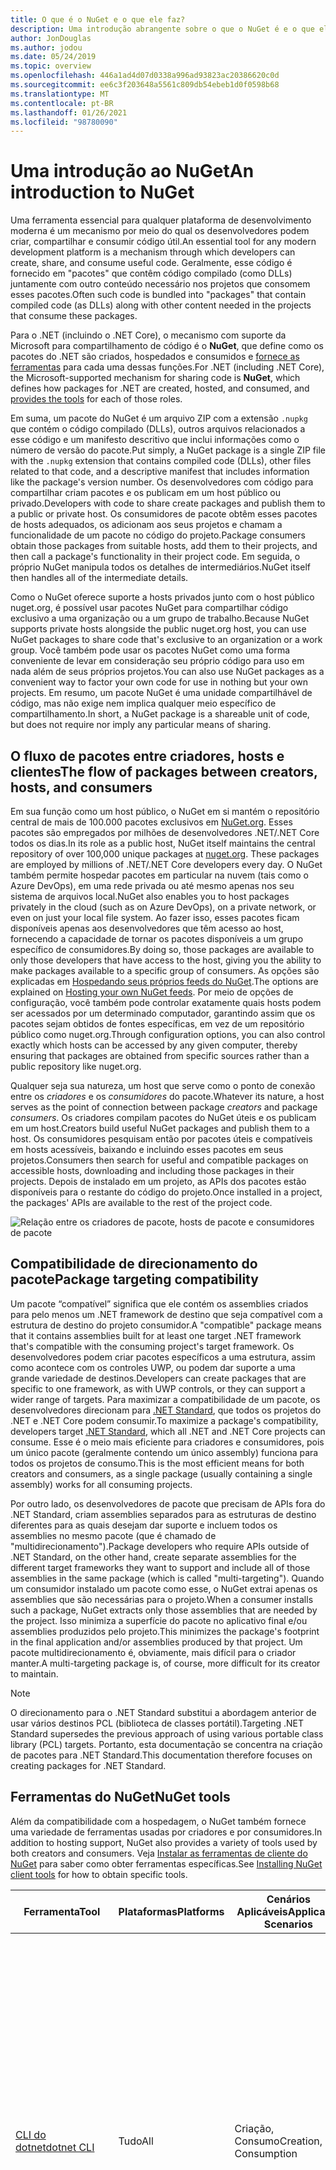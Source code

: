 ```yaml
---
title: O que é o NuGet e o que ele faz?
description: Uma introdução abrangente sobre o que o NuGet é e o que ele faz
author: JonDouglas
ms.author: jodou
ms.date: 05/24/2019
ms.topic: overview
ms.openlocfilehash: 446a1ad4d07d0338a996ad93823ac20386620c0d
ms.sourcegitcommit: ee6c3f203648a5561c809db54ebeb1d0f0598b68
ms.translationtype: MT
ms.contentlocale: pt-BR
ms.lasthandoff: 01/26/2021
ms.locfileid: "98780090"
---
```

# <a name="an-introduction-to-nuget"></a><span data-ttu-id="dbc51-103">Uma introdução ao NuGet</span><span class="sxs-lookup"><span data-stu-id="dbc51-103">An introduction to NuGet</span></span>

<span data-ttu-id="dbc51-104">Uma ferramenta essencial para qualquer plataforma de desenvolvimento moderna é um mecanismo por meio do qual os desenvolvedores podem criar, compartilhar e consumir código útil.</span><span class="sxs-lookup"><span data-stu-id="dbc51-104">An essential tool for any modern development platform is a mechanism through which developers can create, share, and consume useful code.</span></span> <span data-ttu-id="dbc51-105">Geralmente, esse código é fornecido em "pacotes" que contêm código compilado (como DLLs) juntamente com outro conteúdo necessário nos projetos que consomem esses pacotes.</span><span class="sxs-lookup"><span data-stu-id="dbc51-105">Often such code is bundled into "packages" that contain compiled code (as DLLs) along with other content needed in the projects that consume these packages.</span></span>

<span data-ttu-id="dbc51-106">Para o .NET (incluindo o .NET Core), o mecanismo com suporte da Microsoft para compartilhamento de código é o **NuGet**, que define como os pacotes do .NET são criados, hospedados e consumidos e [fornece as ferramentas](install-nuget-client-tools.md) para cada uma dessas funções.</span><span class="sxs-lookup"><span data-stu-id="dbc51-106">For .NET (including .NET Core), the Microsoft-supported mechanism for sharing code is **NuGet**, which defines how packages for .NET are created, hosted, and consumed, and [provides the tools](install-nuget-client-tools.md) for each of those roles.</span></span>

<span data-ttu-id="dbc51-107">Em suma, um pacote do NuGet é um arquivo ZIP com a extensão `.nupkg` que contém o código compilado (DLLs), outros arquivos relacionados a esse código e um manifesto descritivo que inclui informações como o número de versão do pacote.</span><span class="sxs-lookup"><span data-stu-id="dbc51-107">Put simply, a NuGet package is a single ZIP file with the `.nupkg` extension that contains compiled code (DLLs), other files related to that code, and a descriptive manifest that includes information like the package's version number.</span></span> <span data-ttu-id="dbc51-108">Os desenvolvedores com código para compartilhar criam pacotes e os publicam em um host público ou privado.</span><span class="sxs-lookup"><span data-stu-id="dbc51-108">Developers with code to share create packages and publish them to a public or private host.</span></span> <span data-ttu-id="dbc51-109">Os consumidores de pacote obtêm esses pacotes de hosts adequados, os adicionam aos seus projetos e chamam a funcionalidade de um pacote no código do projeto.</span><span class="sxs-lookup"><span data-stu-id="dbc51-109">Package consumers obtain those packages from suitable hosts, add them to their projects, and then call a package's functionality in their project code.</span></span> <span data-ttu-id="dbc51-110">Em seguida, o próprio NuGet manipula todos os detalhes de intermediários.</span><span class="sxs-lookup"><span data-stu-id="dbc51-110">NuGet itself then handles all of the intermediate details.</span></span>

<span data-ttu-id="dbc51-111">Como o NuGet oferece suporte a hosts privados junto com o host público nuget.org, é possível usar pacotes NuGet para compartilhar código exclusivo a uma organização ou a um grupo de trabalho.</span><span class="sxs-lookup"><span data-stu-id="dbc51-111">Because NuGet supports private hosts alongside the public nuget.org host, you can use NuGet packages to share code that's exclusive to an organization or a work group.</span></span> <span data-ttu-id="dbc51-112">Você também pode usar os pacotes NuGet como uma forma conveniente de levar em consideração seu próprio código para uso em nada além de seus próprios projetos.</span><span class="sxs-lookup"><span data-stu-id="dbc51-112">You can also use NuGet packages as a convenient way to factor your own code for use in nothing but your own projects.</span></span> <span data-ttu-id="dbc51-113">Em resumo, um pacote NuGet é uma unidade compartilhável de código, mas não exige nem implica qualquer meio específico de compartilhamento.</span><span class="sxs-lookup"><span data-stu-id="dbc51-113">In short, a NuGet package is a shareable unit of code, but does not require nor imply any particular means of sharing.</span></span>

## <a name="the-flow-of-packages-between-creators-hosts-and-consumers"></a><span data-ttu-id="dbc51-114">O fluxo de pacotes entre criadores, hosts e clientes</span><span class="sxs-lookup"><span data-stu-id="dbc51-114">The flow of packages between creators, hosts, and consumers</span></span>

<span data-ttu-id="dbc51-115">Em sua função como um host público, o NuGet em si mantém o repositório central de mais de 100.000 pacotes exclusivos em [NuGet.org](https://www.nuget.org). Esses pacotes são empregados por milhões de desenvolvedores .NET/.NET Core todos os dias.</span><span class="sxs-lookup"><span data-stu-id="dbc51-115">In its role as a public host, NuGet itself maintains the central repository of over 100,000 unique packages at [nuget.org](https://www.nuget.org). These packages are employed by millions of .NET/.NET Core developers every day.</span></span> <span data-ttu-id="dbc51-116">O NuGet também permite hospedar pacotes em particular na nuvem (tais como o Azure DevOps), em uma rede privada ou até mesmo apenas nos seu sistema de arquivos local.</span><span class="sxs-lookup"><span data-stu-id="dbc51-116">NuGet also enables you to host packages privately in the cloud (such as on Azure DevOps), on a private network, or even on just your local file system.</span></span> <span data-ttu-id="dbc51-117">Ao fazer isso, esses pacotes ficam disponíveis apenas aos desenvolvedores que têm acesso ao host, fornecendo a capacidade de tornar os pacotes disponíveis a um grupo específico de consumidores.</span><span class="sxs-lookup"><span data-stu-id="dbc51-117">By doing so, those packages are available to only those developers that have access to the host, giving you the ability to make packages available to a specific group of consumers.</span></span> <span data-ttu-id="dbc51-118">As opções são explicadas em [Hospedando seus próprios feeds do NuGet](hosting-packages/overview.md).</span><span class="sxs-lookup"><span data-stu-id="dbc51-118">The options are explained on [Hosting your own NuGet feeds](hosting-packages/overview.md).</span></span> <span data-ttu-id="dbc51-119">Por meio de opções de configuração, você também pode controlar exatamente quais hosts podem ser acessados por um determinado computador, garantindo assim que os pacotes sejam obtidos de fontes específicas, em vez de um repositório público como nuget.org.</span><span class="sxs-lookup"><span data-stu-id="dbc51-119">Through configuration options, you can also control exactly which hosts can be accessed by any given computer, thereby ensuring that packages are obtained from specific sources rather than a public repository like nuget.org.</span></span>

<span data-ttu-id="dbc51-120">Qualquer seja sua natureza, um host que serve como o ponto de conexão entre os *criadores* e os *consumidores* do pacote.</span><span class="sxs-lookup"><span data-stu-id="dbc51-120">Whatever its nature, a host serves as the point of connection between package *creators* and package *consumers*.</span></span> <span data-ttu-id="dbc51-121">Os criadores compilam pacotes do NuGet úteis e os publicam em um host.</span><span class="sxs-lookup"><span data-stu-id="dbc51-121">Creators build useful NuGet packages and publish them to a host.</span></span> <span data-ttu-id="dbc51-122">Os consumidores pesquisam então por pacotes úteis e compatíveis em hosts acessíveis, baixando e incluindo esses pacotes em seus projetos.</span><span class="sxs-lookup"><span data-stu-id="dbc51-122">Consumers then search for useful and compatible packages on accessible hosts, downloading and including those packages in their projects.</span></span> <span data-ttu-id="dbc51-123">Depois de instalado em um projeto, as APIs dos pacotes estão disponíveis para o restante do código do projeto.</span><span class="sxs-lookup"><span data-stu-id="dbc51-123">Once installed in a project, the packages' APIs are available to the rest of the project code.</span></span>

![Relação entre os criadores de pacote, hosts de pacote e consumidores de pacote](media/nuget-roles.png)

## <a name="package-targeting-compatibility"></a><span data-ttu-id="dbc51-125">Compatibilidade de direcionamento do pacote</span><span class="sxs-lookup"><span data-stu-id="dbc51-125">Package targeting compatibility</span></span>

<span data-ttu-id="dbc51-126">Um pacote “compatível” significa que ele contém os assemblies criados para pelo menos um .NET framework de destino que seja compatível com a estrutura de destino do projeto consumidor.</span><span class="sxs-lookup"><span data-stu-id="dbc51-126">A "compatible" package means that it contains assemblies built for at least one target .NET framework that's compatible with the consuming project's target framework.</span></span> <span data-ttu-id="dbc51-127">Os desenvolvedores podem criar pacotes específicos a uma estrutura, assim como acontece com os controles UWP, ou podem dar suporte a uma grande variedade de destinos.</span><span class="sxs-lookup"><span data-stu-id="dbc51-127">Developers can create packages that are specific to one framework, as with UWP controls, or they can support a wider range of targets.</span></span> <span data-ttu-id="dbc51-128">Para maximizar a compatibilidade de um pacote, os desenvolvedores direcionam para [.NET Standard](/dotnet/standard/net-standard), que todos os projetos do .NET e .NET Core podem consumir.</span><span class="sxs-lookup"><span data-stu-id="dbc51-128">To maximize a package's compatibility, developers target [.NET Standard](/dotnet/standard/net-standard), which all .NET and .NET Core projects can consume.</span></span> <span data-ttu-id="dbc51-129">Esse é o meio mais eficiente para criadores e consumidores, pois um único pacote (geralmente contendo um único assembly) funciona para todos os projetos de consumo.</span><span class="sxs-lookup"><span data-stu-id="dbc51-129">This is the most efficient means for both creators and consumers, as a single package (usually containing a single assembly) works for all consuming projects.</span></span>

<span data-ttu-id="dbc51-130">Por outro lado, os desenvolvedores de pacote que precisam de APIs fora do .NET Standard, criam assemblies separados para as estruturas de destino diferentes para as quais desejam dar suporte e incluem todos os assemblies no mesmo pacote (que é chamado de "multidirecionamento").</span><span class="sxs-lookup"><span data-stu-id="dbc51-130">Package developers who require APIs outside of .NET Standard, on the other hand, create separate assemblies for the different target frameworks they want to support and include all of those assemblies in the same package (which is called "multi-targeting").</span></span> <span data-ttu-id="dbc51-131">Quando um consumidor instalado um pacote como esse, o NuGet extrai apenas os assemblies que são necessárias para o projeto.</span><span class="sxs-lookup"><span data-stu-id="dbc51-131">When a consumer installs such a package, NuGet extracts only those assemblies that are needed by the project.</span></span> <span data-ttu-id="dbc51-132">Isso minimiza a superfície do pacote no aplicativo final e/ou assemblies produzidos pelo projeto.</span><span class="sxs-lookup"><span data-stu-id="dbc51-132">This minimizes the package's footprint in the final application and/or assemblies produced by that project.</span></span> <span data-ttu-id="dbc51-133">Um pacote multidirecionamento é, obviamente, mais difícil para o criador manter.</span><span class="sxs-lookup"><span data-stu-id="dbc51-133">A multi-targeting package is, of course, more difficult for its creator to maintain.</span></span>

> [!Note]
> <span data-ttu-id="dbc51-134">O direcionamento para o .NET Standard substitui a abordagem anterior de usar vários destinos PCL (biblioteca de classes portátil).</span><span class="sxs-lookup"><span data-stu-id="dbc51-134">Targeting .NET Standard supersedes the previous approach of using various portable class library (PCL) targets.</span></span> <span data-ttu-id="dbc51-135">Portanto, esta documentação se concentra na criação de pacotes para .NET Standard.</span><span class="sxs-lookup"><span data-stu-id="dbc51-135">This documentation therefore focuses on creating packages for .NET Standard.</span></span>

## <a name="nuget-tools"></a><span data-ttu-id="dbc51-136">Ferramentas do NuGet</span><span class="sxs-lookup"><span data-stu-id="dbc51-136">NuGet tools</span></span>

<span data-ttu-id="dbc51-137">Além da compatibilidade com a hospedagem, o NuGet também fornece uma variedade de ferramentas usadas por criadores e por consumidores.</span><span class="sxs-lookup"><span data-stu-id="dbc51-137">In addition to hosting support, NuGet also provides a variety of tools used by both creators and consumers.</span></span> <span data-ttu-id="dbc51-138">Veja [Instalar as ferramentas de cliente do NuGet](install-nuget-client-tools.md) para saber como obter ferramentas específicas.</span><span class="sxs-lookup"><span data-stu-id="dbc51-138">See [Installing NuGet client tools](install-nuget-client-tools.md) for how to obtain specific tools.</span></span>

| <span data-ttu-id="dbc51-139">Ferramenta</span><span class="sxs-lookup"><span data-stu-id="dbc51-139">Tool</span></span> | <span data-ttu-id="dbc51-140">Plataformas</span><span class="sxs-lookup"><span data-stu-id="dbc51-140">Platforms</span></span> | <span data-ttu-id="dbc51-141">Cenários Aplicáveis</span><span class="sxs-lookup"><span data-stu-id="dbc51-141">Applicable Scenarios</span></span> | <span data-ttu-id="dbc51-142">Descrição</span><span class="sxs-lookup"><span data-stu-id="dbc51-142">Description</span></span> |
| --- | --- | --- | --- |
| [<span data-ttu-id="dbc51-143">CLI do dotnet</span><span class="sxs-lookup"><span data-stu-id="dbc51-143">dotnet CLI</span></span>](consume-packages/install-use-packages-dotnet-cli.md) | <span data-ttu-id="dbc51-144">Tudo</span><span class="sxs-lookup"><span data-stu-id="dbc51-144">All</span></span> | <span data-ttu-id="dbc51-145">Criação, Consumo</span><span class="sxs-lookup"><span data-stu-id="dbc51-145">Creation, Consumption</span></span> | <span data-ttu-id="dbc51-146">Ferramenta CLI para bibliotecas .NET Core e .NET Standard, em projetos no estilo SDK que se destinam ao .NET Framework (confira o [atributo do SDK](/dotnet/core/tools/csproj#additions)).</span><span class="sxs-lookup"><span data-stu-id="dbc51-146">CLI tool for .NET Core and .NET Standard libraries, and for SDK-style projects that target .NET Framework (see [SDK attribute](/dotnet/core/tools/csproj#additions)).</span></span> <span data-ttu-id="dbc51-147">Fornece certas funcionalidades da CLI do NuGet diretamente na cadeia de ferramentas do .NET Core.</span><span class="sxs-lookup"><span data-stu-id="dbc51-147">Provides certain NuGet CLI capabilities directly within the .NET Core tool chain.</span></span> <span data-ttu-id="dbc51-148">Assim como ocorre com a CLI `nuget.exe`, a CLI dotnet não interage com projetos do Visual Studio.</span><span class="sxs-lookup"><span data-stu-id="dbc51-148">As with the `nuget.exe` CLI, the dotnet CLI does not interact with Visual Studio projects.</span></span> |
| [<span data-ttu-id="dbc51-149">CLI do nuget.exe</span><span class="sxs-lookup"><span data-stu-id="dbc51-149">nuget.exe CLI</span></span>](consume-packages/install-use-packages-nuget-cli.md) | <span data-ttu-id="dbc51-150">Tudo</span><span class="sxs-lookup"><span data-stu-id="dbc51-150">All</span></span> | <span data-ttu-id="dbc51-151">Criação, Consumo</span><span class="sxs-lookup"><span data-stu-id="dbc51-151">Creation, Consumption</span></span> | <span data-ttu-id="dbc51-152">Ferramenta CLI para bibliotecas do .NET Framework e projetos no estilo não SDK que se destinam a bibliotecas do .NET Standard.</span><span class="sxs-lookup"><span data-stu-id="dbc51-152">CLI tool for .NET Framework libraries and non-SDK-style projects that target .NET Standard libraries.</span></span> <span data-ttu-id="dbc51-153">Fornece todos os recursos do NuGet, com alguns comandos de que aplicam especificamente aos criadores de pacote, alguns somente aos consumidores e outros a ambos.</span><span class="sxs-lookup"><span data-stu-id="dbc51-153">Provides all NuGet capabilities, with some commands applying specifically to package creators, some applying only to consumers, and others applying to both.</span></span> <span data-ttu-id="dbc51-154">Por exemplo, os criadores de pacote usam o comando `nuget pack` para criar um pacote de vários assemblies e arquivos relacionados, os consumidores de pacote usam `nuget install` para incluir pacotes em uma pasta do projeto e todos usam `nuget config` para definir as variáveis de configuração do NuGet.</span><span class="sxs-lookup"><span data-stu-id="dbc51-154">For example, package creators use the `nuget pack` command to create a package from various assemblies and related files, package consumers use `nuget install` to include packages in a project folder, and everyone uses `nuget config` to set NuGet configuration variables.</span></span> <span data-ttu-id="dbc51-155">Como uma ferramenta independente de plataforma, a CLI do NuGet não interage com projetos do Visual Studio.</span><span class="sxs-lookup"><span data-stu-id="dbc51-155">As a platform-agnostic tool, the NuGet CLI does not interact with Visual Studio projects.</span></span> |
| [<span data-ttu-id="dbc51-156">Console do Gerenciador de pacotes</span><span class="sxs-lookup"><span data-stu-id="dbc51-156">Package Manager Console</span></span>](consume-packages/install-use-packages-powershell.md) | <span data-ttu-id="dbc51-157">Visual Studio no Windows</span><span class="sxs-lookup"><span data-stu-id="dbc51-157">Visual Studio on Windows</span></span> | <span data-ttu-id="dbc51-158">Consumo</span><span class="sxs-lookup"><span data-stu-id="dbc51-158">Consumption</span></span> | <span data-ttu-id="dbc51-159">Fornece [comandos do PowerShell](reference/Powershell-Reference.md) para instalar e gerenciar pacotes em projetos do Visual Studio.</span><span class="sxs-lookup"><span data-stu-id="dbc51-159">Provides [PowerShell commands](reference/Powershell-Reference.md) for installing and managing packages in Visual Studio projects.</span></span> |
| [<span data-ttu-id="dbc51-160">Interface do usuário do Gerenciador de Pacotes</span><span class="sxs-lookup"><span data-stu-id="dbc51-160">Package Manager UI</span></span>](consume-packages/install-use-packages-visual-studio.md) | <span data-ttu-id="dbc51-161">Visual Studio no Windows</span><span class="sxs-lookup"><span data-stu-id="dbc51-161">Visual Studio on Windows</span></span> | <span data-ttu-id="dbc51-162">Consumo</span><span class="sxs-lookup"><span data-stu-id="dbc51-162">Consumption</span></span> | <span data-ttu-id="dbc51-163">Fornece uma IU fácil de usar para instalar e gerenciar pacotes em projetos do Visual Studio.</span><span class="sxs-lookup"><span data-stu-id="dbc51-163">Provides an easy-to-use UI for installing and managing packages in Visual Studio projects.</span></span> |
| [<span data-ttu-id="dbc51-164">Gerenciar a interface do usuário do NuGet</span><span class="sxs-lookup"><span data-stu-id="dbc51-164">Manage NuGet UI</span></span>](/visualstudio/mac/nuget-walkthrough) | <span data-ttu-id="dbc51-165">Visual Studio para Mac</span><span class="sxs-lookup"><span data-stu-id="dbc51-165">Visual Studio for Mac</span></span> | <span data-ttu-id="dbc51-166">Consumo</span><span class="sxs-lookup"><span data-stu-id="dbc51-166">Consumption</span></span> | <span data-ttu-id="dbc51-167">Fornece uma IU fácil de usar para instalar e gerenciar pacotes em projetos do Visual Studio para Mac.</span><span class="sxs-lookup"><span data-stu-id="dbc51-167">Provide an easy-to-use UI for installing and managing packages in Visual Studio for Mac projects.</span></span> |
| [<span data-ttu-id="dbc51-168">MSBuild</span><span class="sxs-lookup"><span data-stu-id="dbc51-168">MSBuild</span></span>](reference/msbuild-targets.md) | <span data-ttu-id="dbc51-169">Windows</span><span class="sxs-lookup"><span data-stu-id="dbc51-169">Windows</span></span> | <span data-ttu-id="dbc51-170">Criação, Consumo</span><span class="sxs-lookup"><span data-stu-id="dbc51-170">Creation, Consumption</span></span> | <span data-ttu-id="dbc51-171">Fornece a capacidade de criar e restaurar os pacotes usados em um projeto diretamente por meio da cadeia de ferramentas do MSBuild.</span><span class="sxs-lookup"><span data-stu-id="dbc51-171">Provides the ability to create packages and restore packages used in a project directly through the MSBuild tool chain.</span></span> |

<span data-ttu-id="dbc51-172">Como você pode ver, as ferramentas do NuGet com as quais você trabalha dependem muito se você está criando ou consumindo pacotes, e a plataforma de trabalho na qual você está trabalhando.</span><span class="sxs-lookup"><span data-stu-id="dbc51-172">As you can see, the NuGet tools you work with depend greatly on whether you're creating, consuming, or publishing packages, and the platform on which you're working.</span></span> <span data-ttu-id="dbc51-173">Os criadores de pacotes normalmente também são consumidores, pois eles aproveitam funcionalidades que existe em outros pacotes do NuGet.</span><span class="sxs-lookup"><span data-stu-id="dbc51-173">Package creators are typically also consumers, as they build on top of functionality that exists in other NuGet packages.</span></span> <span data-ttu-id="dbc51-174">E, é claro, esses pacotes podem, por sua vez, depender de outros.</span><span class="sxs-lookup"><span data-stu-id="dbc51-174">And those packages, of course, may in turn depend on still others.</span></span>

<span data-ttu-id="dbc51-175">Para saber mais, comece com os artigos [Fluxo de trabalho de criação de pacote](create-packages/Overview-and-Workflow.md) e [Fluxo de trabalho de consumo de pacote](consume-packages/Overview-and-Workflow.md).</span><span class="sxs-lookup"><span data-stu-id="dbc51-175">For more information, start with the [Package creation workflow](create-packages/Overview-and-Workflow.md) and [Package consumption workflow](consume-packages/Overview-and-Workflow.md) articles.</span></span>

## <a name="managing-dependencies"></a><span data-ttu-id="dbc51-176">Gerenciamento de dependências</span><span class="sxs-lookup"><span data-stu-id="dbc51-176">Managing dependencies</span></span>

<span data-ttu-id="dbc51-177">A capacidade de aproveitar facilmente o trabalho de outras pessoas é um dos recursos mais poderosos de um sistema de gerenciamento de pacotes.</span><span class="sxs-lookup"><span data-stu-id="dbc51-177">The ability to easily build on the work of others is one of most powerful features of a package management system.</span></span> <span data-ttu-id="dbc51-178">Da mesma forma, grande parte do que o NuGet faz é gerenciar essa árvore de dependência ou “grafo” em nome de um projeto.</span><span class="sxs-lookup"><span data-stu-id="dbc51-178">Accordingly, much of what NuGet does is managing that dependency tree or "graph" on behalf of a project.</span></span> <span data-ttu-id="dbc51-179">Em poucas palavras, você precisa apenas se preocupar com os pacotes que você está usando diretamente em um projeto.</span><span class="sxs-lookup"><span data-stu-id="dbc51-179">Simply said, you need only concern yourself with those packages that you're directly using in a project.</span></span> <span data-ttu-id="dbc51-180">Se algum desses pacotes consumir outros pacotes (o que pode, por sua vez, consumir ainda mais), o NuGet cuidará de todas essas dependências de nível inferior.</span><span class="sxs-lookup"><span data-stu-id="dbc51-180">If any of those packages themselves consume other packages (which can, in turn, consume still others), NuGet takes care of all those down-level dependencies.</span></span>

<span data-ttu-id="dbc51-181">A imagem a seguir mostra um projeto que depende de cinco pacotes, que por sua vez dependem de muitos outros.</span><span class="sxs-lookup"><span data-stu-id="dbc51-181">The following image shows a project that depends on five packages, which in turn depend on a number of others.</span></span>

![Um grafo de dependência NuGet de exemplo para um projeto do .NET](media/dependency-graph.png)

<span data-ttu-id="dbc51-183">Observe que alguns pacotes aparecem várias vezes no grafo de dependência.</span><span class="sxs-lookup"><span data-stu-id="dbc51-183">Notice that some packages appear multiple times in the dependency graph.</span></span> <span data-ttu-id="dbc51-184">Por exemplo, há três consumidores diferentes do pacote B e cada consumidor também pode especificar uma versão diferente do pacote (não mostrado).</span><span class="sxs-lookup"><span data-stu-id="dbc51-184">For example, there are three different consumers of package B, and each consumer might also specify a different version for that package (not shown).</span></span> <span data-ttu-id="dbc51-185">Isso é uma ocorrência comum, especialmente para pacotes amplamente usados.</span><span class="sxs-lookup"><span data-stu-id="dbc51-185">This is a common occurrence, especially for widely-used packages.</span></span> <span data-ttu-id="dbc51-186">Felizmente, o NuGet faz o trabalho duro para determinar exatamente qual versão do Pacote B atende a todos os consumidores.</span><span class="sxs-lookup"><span data-stu-id="dbc51-186">NuGet fortunately does all the hard work to determine exactly which version of package B satisfies all consumers.</span></span> <span data-ttu-id="dbc51-187">Em seguida, o NuGet faz o mesmo para todos os outros pacotes, independente da profundidade do grafo de dependência.</span><span class="sxs-lookup"><span data-stu-id="dbc51-187">NuGet then does the same for all other packages, no matter how deep the dependency graph.</span></span>

<span data-ttu-id="dbc51-188">Para obter mais detalhes sobre como o NuGet executa esse serviço, consulte [Resolução de dependência](concepts/dependency-resolution.md).</span><span class="sxs-lookup"><span data-stu-id="dbc51-188">For more details on how NuGet performs this service, see [Dependency resolution](concepts/dependency-resolution.md).</span></span>

## <a name="tracking-references-and-restoring-packages"></a><span data-ttu-id="dbc51-189">Rastreando referências e restaurando pacotes</span><span class="sxs-lookup"><span data-stu-id="dbc51-189">Tracking references and restoring packages</span></span>

<span data-ttu-id="dbc51-190">Como projetos podem ser movidos facilmente entre os computadores de desenvolvedor, repositórios de controle do código-fonte, servidores de build e assim por diante, é altamente impraticável manter assemblies binários dos pacotes do NuGet diretamente associados a um projeto.</span><span class="sxs-lookup"><span data-stu-id="dbc51-190">Because projects can easily move between developer computers, source control repositories, build servers, and so forth, it's highly impractical to keep the binary assemblies of NuGet packages directly bound to a project.</span></span> <span data-ttu-id="dbc51-191">Isso tornaria cada cópia do projeto desnecessariamente sobrecarregada (e, assim, desperdiçaria espaço em repositórios de controle do código-fonte).</span><span class="sxs-lookup"><span data-stu-id="dbc51-191">Doing so would make each copy of the project unnecessarily bloated (and thereby waste space in source control repositories).</span></span> <span data-ttu-id="dbc51-192">Também dificultaria muito a atualização de binários de pacote para versões mais recentes, pois as atualizações precisariam ser aplicadas em todas as cópias do projeto.</span><span class="sxs-lookup"><span data-stu-id="dbc51-192">It would also make it very difficult to update package binaries to newer versions as updates would have to be applied across all copies of the project.</span></span>

<span data-ttu-id="dbc51-193">Em vez disso, o NuGet mantém uma lista de referências simples dos pacotes dos quais um projeto depende, incluindo dependências de nível superior e inferior.</span><span class="sxs-lookup"><span data-stu-id="dbc51-193">NuGet instead maintains a simple reference list of the packages upon which a project depends, including both top-level and down-level dependencies.</span></span> <span data-ttu-id="dbc51-194">Ou seja, sempre que você instala um pacote de algum host em um projeto, o NuGet registra o identificador de pacote e o número de versão nesta lista de referência.</span><span class="sxs-lookup"><span data-stu-id="dbc51-194">That is, whenever you install a package from some host into a project, NuGet records the package identifier and version number in the reference list.</span></span> <span data-ttu-id="dbc51-195">(A desinstalação de um pacote, é claro, remove-o da lista.) Em seguida, o NuGet fornece um meio para restaurar todos os pacotes referenciados mediante solicitação, conforme descrito em [restauração do pacote](consume-packages/package-restore.md).</span><span class="sxs-lookup"><span data-stu-id="dbc51-195">(Uninstalling a package, of course, removes it from the list.) NuGet then provides a means to restore all referenced packages upon request, as described on [Package restore](consume-packages/package-restore.md).</span></span>

![Uma lista de referências de NuGet é criada na instalação do pacote e pode ser usada para restaurar os pacotes em outro lugar](media/nuget-restore.png)

<span data-ttu-id="dbc51-197">Com apenas a lista de referência, o NuGet pode reinstalar &mdash; isto é, *restaurar* &mdash; todos esses pacotes de hosts públicos e/ou privados em qualquer momento posterior.</span><span class="sxs-lookup"><span data-stu-id="dbc51-197">With only the reference list, NuGet can then reinstall&mdash;that is, *restore*&mdash;all of those packages from public and/or private hosts at any later time.</span></span> <span data-ttu-id="dbc51-198">Ao confirmar um projeto no controle do código-fonte ou compartilhá-lo de alguma outra forma, você inclui apenas a lista de referências e exclui os binários do pacote (veja [Pacotes e controle do código-fonte](consume-packages/packages-and-source-control.md).)</span><span class="sxs-lookup"><span data-stu-id="dbc51-198">When committing a project to source control, or sharing it in some other way, you include only the reference list and exclude any package binaries (see [Packages and source control](consume-packages/packages-and-source-control.md).)</span></span>

<span data-ttu-id="dbc51-199">O computador que recebe um projeto, como um servidor de build obtendo uma cópia do projeto como parte de um sistema de implantação automatizada, simplesmente pede ao NuGet para restaurar as dependências sempre que necessário.</span><span class="sxs-lookup"><span data-stu-id="dbc51-199">The computer that receives a project, such as a build server obtaining a copy of the project as part of an automated deployment system, simply asks NuGet to restore dependencies whenever they're needed.</span></span> <span data-ttu-id="dbc51-200">Sistemas de build como o Azure DevOps fornecem etapas de “restauração do NuGet” para essa finalidade exata.</span><span class="sxs-lookup"><span data-stu-id="dbc51-200">Build systems like Azure DevOps provide "NuGet restore" steps for this exact purpose.</span></span> <span data-ttu-id="dbc51-201">Da mesma forma, quando os desenvolvedores obtêm uma cópia de um projeto (por exemplo, ao clonar um repositório), eles podem invocar um comando como `nuget restore` (CLI do NuGet), `dotnet restore` (CLI do dotnet) ou `Install-Package` (Console do Gerenciador de Pacotes) para obter todos os pacotes necessários.</span><span class="sxs-lookup"><span data-stu-id="dbc51-201">Similarly, when developers obtain a copy of a project (as when cloning a repository), they can invoke command like `nuget restore` (NuGet CLI), `dotnet restore` (dotnet CLI), or `Install-Package` (Package Manager Console) to obtain all the necessary packages.</span></span> <span data-ttu-id="dbc51-202">O Visual Studio, por sua vez, restaura automaticamente os pacotes ao compilar um projeto (contanto que a restauração automática esteja ativada, conforme descrito em [Restauração de pacote](consume-packages/package-restore.md)).</span><span class="sxs-lookup"><span data-stu-id="dbc51-202">Visual Studio, for its part, automatically restores packages when building a project (provided that automatic restore is enabled, as described on [Package restore](consume-packages/package-restore.md)).</span></span>

<span data-ttu-id="dbc51-203">Claramente, a função primária do NuGet, no que diz respeito aos desenvolvedores, é manter essa lista de referência em nome do seu projeto e fornecer os meios para restaurar (e atualizar) com eficiência os pacotes referenciados.</span><span class="sxs-lookup"><span data-stu-id="dbc51-203">Clearly, then, NuGet's primary role where developers are concerned is maintaining that reference list on behalf of your project and providing the means to efficiently restore (and update) those referenced packages.</span></span> <span data-ttu-id="dbc51-204">Essa lista é mantida em um dos dois *formatos de gerenciamento de pacote*, como são chamados:</span><span class="sxs-lookup"><span data-stu-id="dbc51-204">This list is maintained in one of two *package management formats*, as they're called:</span></span>

- <span data-ttu-id="dbc51-205">[PackageReference](consume-packages/package-references-in-project-files.md) (ou "referências de pacote em arquivos de projeto") |*(NuGet 4.0 ou superior)* Mantém uma lista de dependências de nível superior do projeto diretamente no arquivo de projeto, portanto, nenhum arquivo separado é necessário.</span><span class="sxs-lookup"><span data-stu-id="dbc51-205">[PackageReference](consume-packages/package-references-in-project-files.md) (or "package references in project files") | *(NuGet 4.0+)* Maintains a list of a project's top-level dependencies directly within the project file, so no separate file is needed.</span></span> <span data-ttu-id="dbc51-206">Um arquivo associado, `obj/project.assets.json`, é gerado dinamicamente para gerenciar o grafo de dependência geral dos pacotes que um projeto usa juntamente com todas as dependências de nível inferior.</span><span class="sxs-lookup"><span data-stu-id="dbc51-206">An associated file, `obj/project.assets.json`, is dynamically generated to manage the overall dependency graph of the packages that a project uses along with all down-level dependencies.</span></span> <span data-ttu-id="dbc51-207">PackageReference é sempre usado por projetos do .NET Core.</span><span class="sxs-lookup"><span data-stu-id="dbc51-207">PackageReference is always used by .NET Core projects.</span></span>

- <span data-ttu-id="dbc51-208">[`packages.config`](reference/packages-config.md): *(NuGet 1.0 +)* um arquivo XML que mantém uma lista simples de todas as dependências no projeto, incluindo as dependências de outros pacotes instalados.</span><span class="sxs-lookup"><span data-stu-id="dbc51-208">[`packages.config`](reference/packages-config.md): *(NuGet 1.0+)* An XML file that maintains a flat list of all dependencies in the project, including the dependencies of other installed packages.</span></span> <span data-ttu-id="dbc51-209">Os pacotes instalados ou restaurados são armazenados em uma pasta `packages`.</span><span class="sxs-lookup"><span data-stu-id="dbc51-209">Installed or restored packages are stored in a `packages` folder.</span></span>

<span data-ttu-id="dbc51-210">Qual formato de gerenciamento de pacotes é aplicado a um projeto depende do tipo de projeto e a versão disponível do NuGet (e/ou Visual Studio).</span><span class="sxs-lookup"><span data-stu-id="dbc51-210">Which package management format is employed in any given project depends on the project type, and the available version of NuGet (and/or Visual Studio).</span></span> <span data-ttu-id="dbc51-211">Para verificar qual formato está sendo usado, simplesmente procure por `packages.config` na raiz do projeto depois de instalar o primeiro pacote.</span><span class="sxs-lookup"><span data-stu-id="dbc51-211">To check what format is being used, simply look for `packages.config` in the project root after installing your first package.</span></span> <span data-ttu-id="dbc51-212">Se você não tiver esse arquivo, procure um elemento no arquivo de projeto diretamente \<PackageReference\> .</span><span class="sxs-lookup"><span data-stu-id="dbc51-212">If you don't have that file, look in the project file directly for a \<PackageReference\> element.</span></span>

<span data-ttu-id="dbc51-213">Quando você tiver escolha, será recomendável usar PackageReference.</span><span class="sxs-lookup"><span data-stu-id="dbc51-213">When you have a choice, we recommend using PackageReference.</span></span> <span data-ttu-id="dbc51-214">`packages.config` é mantido para fins de legado e não está mais em desenvolvimento ativo.</span><span class="sxs-lookup"><span data-stu-id="dbc51-214">`packages.config` is maintained for legacy purposes and is no longer under active development.</span></span>

> [!Tip]
> <span data-ttu-id="dbc51-215">Vários comandos da CLI do `nuget.exe`, como `nuget install`, não adicionam o pacote automaticamente à lista de referências.</span><span class="sxs-lookup"><span data-stu-id="dbc51-215">Various `nuget.exe` CLI commands, like `nuget install`, do not automatically add the package to the reference list.</span></span> <span data-ttu-id="dbc51-216">A lista é atualizada durante a instalação de um pacote com o Gerenciador de Pacotes do Visual Studio (interface do usuário ou Console) e com a CLI `dotnet.exe`.</span><span class="sxs-lookup"><span data-stu-id="dbc51-216">The list is updated when installing a package with the Visual Studio Package Manager (UI or Console), and with `dotnet.exe` CLI.</span></span>

## <a name="what-else-does-nuget-do"></a><span data-ttu-id="dbc51-217">O que mais o NuGet faz?</span><span class="sxs-lookup"><span data-stu-id="dbc51-217">What else does NuGet do?</span></span>

<span data-ttu-id="dbc51-218">Até agora, você aprendeu as seguintes características do NuGet:</span><span class="sxs-lookup"><span data-stu-id="dbc51-218">So far you've learned the following characteristics of NuGet:</span></span>

- <span data-ttu-id="dbc51-219">O NuGet fornece o repositório central nuget.org com suporte para a hospedagem privada.</span><span class="sxs-lookup"><span data-stu-id="dbc51-219">NuGet provides the central nuget.org repository with support for private hosting.</span></span>
- <span data-ttu-id="dbc51-220">O NuGet fornece as ferramentas que os desenvolvedores precisam para criar, publicar e consumir pacotes.</span><span class="sxs-lookup"><span data-stu-id="dbc51-220">NuGet provides the tools developers need for creating, publishing, and consuming packages.</span></span>
- <span data-ttu-id="dbc51-221">Mais importante, o NuGet mantém uma lista de referência de pacotes usados em um projeto e a capacidade de restaurar e atualizar esses pacotes da lista.</span><span class="sxs-lookup"><span data-stu-id="dbc51-221">Most importantly, NuGet maintains a reference list of packages used in a project and the ability to restore and update those packages from that list.</span></span>

<span data-ttu-id="dbc51-222">Para fazer com que esses processos funcionem com eficiência, o NuGet realiza algumas otimizações nos bastidores.</span><span class="sxs-lookup"><span data-stu-id="dbc51-222">To make these processes work efficiently, NuGet does some behind-the-scenes optimizations.</span></span> <span data-ttu-id="dbc51-223">Particularmente, o NuGet gerencia um cache de pacote e uma pasta de pacotes globais para abreviar a instalação e a reinstalação.</span><span class="sxs-lookup"><span data-stu-id="dbc51-223">Most notably, NuGet manages a package cache and a global packages folder to shortcut installation and reinstallation.</span></span> <span data-ttu-id="dbc51-224">O cache evita o download de um pacote já instalado no computador.</span><span class="sxs-lookup"><span data-stu-id="dbc51-224">The cache avoids downloading a package that's already been installed on the machine.</span></span> <span data-ttu-id="dbc51-225">A pasta de pacotes globais permite que vários projetos compartilhem o mesmo pacote instalado, reduzindo, assim, a superfície geral do NuGet no computador.</span><span class="sxs-lookup"><span data-stu-id="dbc51-225">The global packages folder allows multiple projects to share the same installed package, thereby reducing NuGet's overall footprint on the computer.</span></span> <span data-ttu-id="dbc51-226">As pastas de cache e de pacotes globais também são muito úteis quando você restaura com frequência um grande número de pacotes, como em um servidor de build.</span><span class="sxs-lookup"><span data-stu-id="dbc51-226">The cache and global packages folder are also very helpful when you're frequently restoring a larger number of packages, as on a build server.</span></span> <span data-ttu-id="dbc51-227">Para obter mais detalhes sobre esses mecanismos, confira [Como gerenciar as pastas de pacotes globais e de cache](consume-packages/managing-the-global-packages-and-cache-folders.md).</span><span class="sxs-lookup"><span data-stu-id="dbc51-227">For more details on these mechanisms, see [Managing the global packages and cache folders](consume-packages/managing-the-global-packages-and-cache-folders.md).</span></span>

<span data-ttu-id="dbc51-228">Em um projeto individual, o NuGet gerencia o grafo de dependência geral, que inclui novamente a resolução de múltiplas referências para versões diferentes do mesmo pacote.</span><span class="sxs-lookup"><span data-stu-id="dbc51-228">Within an individual project, NuGet manages the overall dependency graph, which again includes resolving multiple references to different versions of the same package.</span></span> <span data-ttu-id="dbc51-229">É muito comum que um projeto adote uma dependência de um ou mais pacotes que tenham eles próprios as mesmas dependências.</span><span class="sxs-lookup"><span data-stu-id="dbc51-229">It's quite common that a project takes a dependency on one or more packages that themselves have the same dependencies.</span></span> <span data-ttu-id="dbc51-230">Alguns dos pacotes de utilitário mais úteis no nuget.org são utilizados por muitos outros pacotes.</span><span class="sxs-lookup"><span data-stu-id="dbc51-230">Some of the most useful utility packages on nuget.org are employed by many other packages.</span></span> <span data-ttu-id="dbc51-231">No grafo de dependência inteiro, dez, você poderia ter facilmente ter dez referências diferentes para diferentes versões do mesmo pacote.</span><span class="sxs-lookup"><span data-stu-id="dbc51-231">In the entire dependency graph, then, you could easily have ten different references to different versions of the same package.</span></span> <span data-ttu-id="dbc51-232">Para evitar trazer várias versões do pacote para o próprio aplicativo, o NuGet classifica qual versão única pode ser usada por qualquer consumidor.</span><span class="sxs-lookup"><span data-stu-id="dbc51-232">To avoid bringing multiple versions of that package into the application itself, NuGet sorts out which single version can be used by all consumers.</span></span> <span data-ttu-id="dbc51-233">(Para saber mais, confira [Resolução de dependência](concepts/dependency-resolution.md).)</span><span class="sxs-lookup"><span data-stu-id="dbc51-233">(For more information, see [Dependency Resolution](concepts/dependency-resolution.md).)</span></span>

<span data-ttu-id="dbc51-234">Além disso, o NuGet mantém todas as especificações relacionadas à forma como os pacotes são estruturados (incluindo [símbolos](create-packages/symbol-packages-snupkg.md)de [localização](create-packages/creating-localized-packages.md) e depuração) e como eles são [referenciados](consume-packages/package-references-in-project-files.md) (incluindo [intervalos de versão](concepts/package-versioning.md#version-ranges) e versões de [pré-lançamento](create-packages/prerelease-packages.md)). O NuGet também fornece várias APIs para trabalhar com seus serviços de forma programática e fornece suporte para desenvolvedores que escrevem modelos de projeto e extensões do Visual Studio.</span><span class="sxs-lookup"><span data-stu-id="dbc51-234">Beyond that, NuGet maintains all the specifications related to how packages are structured (including [localization](create-packages/creating-localized-packages.md) and [debug symbols](create-packages/symbol-packages-snupkg.md)) and how they are [referenced](consume-packages/package-references-in-project-files.md) (including [version ranges](concepts/package-versioning.md#version-ranges) and [pre-release versions](create-packages/prerelease-packages.md).) NuGet also provides various APIs to work with its services programmatically, and provides support for developers who write Visual Studio extensions and project templates.</span></span>

<span data-ttu-id="dbc51-235">Reserve um tempo para navegar pelo sumário desta documentação e você verá todos esses recursos representados nele, junto com as notas de versão desde o início do NuGet.</span><span class="sxs-lookup"><span data-stu-id="dbc51-235">Take a moment to browse the table of contents for this documentation, and you see all of these capabilities represented there, along with release notes dating back to NuGet's beginnings.</span></span>

## <a name="related-video"></a><span data-ttu-id="dbc51-236">Vídeo relacionado</span><span class="sxs-lookup"><span data-stu-id="dbc51-236">Related video</span></span>

> [!Video https://channel9.msdn.com/Series/NuGet-101/What-is-NuGet-1-of-5/player]

<span data-ttu-id="dbc51-237">Encontre mais vídeos sobre o NuGet no [Channel 9](https://channel9.msdn.com/Series/NuGet-101) e no [YouTube](https://www.youtube.com/playlist?list=PLdo4fOcmZ0oVLvfkFk8O9h6v2Dcdh2bh_).</span><span class="sxs-lookup"><span data-stu-id="dbc51-237">Find more NuGet videos on [Channel 9](https://channel9.msdn.com/Series/NuGet-101) and [YouTube](https://www.youtube.com/playlist?list=PLdo4fOcmZ0oVLvfkFk8O9h6v2Dcdh2bh_).</span></span>

## <a name="comments-contributions-and-issues"></a><span data-ttu-id="dbc51-238">Comentários, contribuições e problemas</span><span class="sxs-lookup"><span data-stu-id="dbc51-238">Comments, contributions, and issues</span></span>

<span data-ttu-id="dbc51-239">Por fim, apreciamos muito os comentários e contribuições para essa documentação&mdash;basta selecionar os comandos **Comentários** e **Editar** no tipo de qualquer página, ou visite o [repositório de documentos](https://github.com/NuGet/docs.microsoft.com-nuget/) e a [lista de problemas de documentos](https://github.com/NuGet/docs.microsoft.com-nuget/issues) no GitHub.</span><span class="sxs-lookup"><span data-stu-id="dbc51-239">Finally, we very much welcome comments and contributions to this documentation&mdash;just select the **Feedback** and **Edit** commands on the top of any page, or visit the [docs repository](https://github.com/NuGet/docs.microsoft.com-nuget/) and [docs issue list](https://github.com/NuGet/docs.microsoft.com-nuget/issues) on GitHub.</span></span>

<span data-ttu-id="dbc51-240">Também aceitamos contribuições para o NuGet em si por meio de seus [vários repositórios de GitHub](https://github.com/NuGet/Home); problemas do NuGet podem ser encontrados em [https://github.com/NuGet/home/issues](https://github.com/NuGet/home/issues).</span><span class="sxs-lookup"><span data-stu-id="dbc51-240">We also welcome contributions to NuGet itself through its [various GitHub repositories](https://github.com/NuGet/Home); NuGet issues can be found on [https://github.com/NuGet/home/issues](https://github.com/NuGet/home/issues).</span></span>

<span data-ttu-id="dbc51-241">Aproveite sua experiência com o NuGet.</span><span class="sxs-lookup"><span data-stu-id="dbc51-241">Enjoy your NuGet experience!</span></span>
